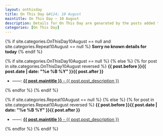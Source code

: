 ```yaml
---
layout: onthisday
title: On This Day &#124; 10 August
maintitle: On This Day — 10 August
description: Details for On This Day are genarated by the posts added to the website so the content is subject to changes/updates over time.
categories: [On This Day]
---
```


{% if site.categories.OnThisDay10August == null and site.categories.Repeat10August == null %}
<strong>Sorry no known details for today</strong>
{% endif %}

{% if site.categories.OnThisDay10August == null %}
{% else %}
{% for post in site.categories.OnThisDay10August reversed %}
<strong>{{ post.before }}{{ post.date | date: "%e %B %Y" }}{{ post.after }}</strong>
<ul>
<li> ——: <a class="{{ post.class }}" href="{{ post.url }}"><strong>{{ post.maintitle }}</strong> - {{ post.post_description }}</a></li>
</ul>
{% endfor %}
{% endif %}

{% if site.categories.Repeat10August == null %}
{% else %}
{% for post in site.categories.Repeat10August reversed %}
<strong>{{ post.before }}{{ post.date | date: "%e %B %Y" }}{{ post.after }}</strong>
<ul>
<li> ——: <a class="{{ post.class }}" href="{{ post.url }}"><strong>{{ post.maintitle }}</strong> - {{ post.post_description }}</a></li>
</ul>
{% endfor %}
{% endif %}
